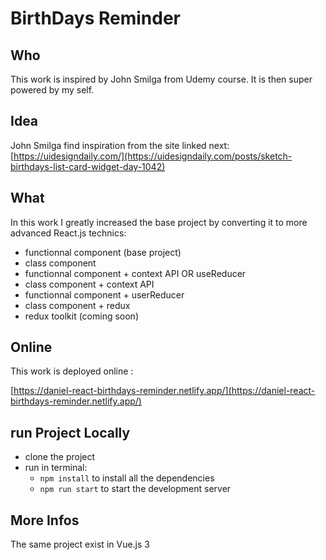 # BirthDays Reminder


## Who

This work is inspired by John Smilga from Udemy course.
It is then super powered by my self.

## Idea

John Smilga find inspiration from the site linked next:
[https://uidesigndaily.com/](https://uidesigndaily.com/posts/sketch-birthdays-list-card-widget-day-1042)

## What

In this work I greatly increased the base project by converting it to more advanced React.js technics:

- functionnal component (base project)
- class component
- functionnal component + context API OR useReducer
- class component + context API
- functionnal component + userReducer
- class component + redux
- redux toolkit (coming soon)

## Online

This work is deployed online :

[https://daniel-react-birthdays-reminder.netlify.app/](https://daniel-react-birthdays-reminder.netlify.app/)

## run Project Locally

- clone the project
- run in terminal:
  - ```npm install``` to install all the dependencies
  - ```npm run start``` to start the development server

## More Infos

The same project exist in Vue.js 3